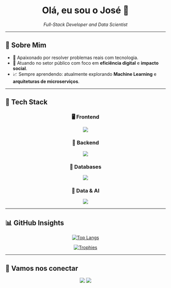 <h1 align="center">Olá, eu sou o José 👋</h1>
<p align="center">
  <em>Full-Stack Developer and Data Scientist</em>
</p>

---

## 🧠 Sobre Mim

- 🎯 Apaixonado por resolver problemas reais com tecnologia.
- 💼 Atuando no setor público com foco em **eficiência digital** e **impacto social**.
- 📈 Sempre aprendendo: atualmente explorando **Machine Learning** e **arquiteturas de microserviços**.

---

## 🚀 Tech Stack

<div align="center">
  
### 🖥️ Frontend  
<img src="https://skillicons.dev/icons?i=vue,js,react,flutter" />

### 🔧 Backend  
<img src="https://skillicons.dev/icons?i=nestjs,php,laravel,django,spring" />

### 💾 Databases  
<img src="https://skillicons.dev/icons?i=mysql,postgres,firebase" />

### 🧠 Data & AI  
<img src="https://skillicons.dev/icons?i=python,tensorflow,pytorch" />
  
</div>

---

## 📊 GitHub Insights

<div align="center">

[![Top Langs](https://github-readme-stats.vercel.app/api/top-langs/?username=josevbrito&layout=compact&theme=tokyonight)](https://github.com/josevbrito)

[![Trophies](https://github-profile-trophy.vercel.app/?username=josevbrito&theme=tokyonight&no-frame=true&column=4&margin-w=15)](https://github.com/ryo-ma/github-profile-trophy)

</div>

---

## 🤝 Vamos nos conectar

<p align="center">
  <a href="https://github.com/josevbrito"><img src="https://img.shields.io/badge/GitHub-%23121011.svg?&style=for-the-badge&logo=github&logoColor=white"/></a>
  <a href="https://linkedin.com/in/josevbrito"><img src="https://img.shields.io/badge/LinkedIn-%230077B5.svg?&style=for-the-badge&logo=linkedin&logoColor=white"/></a>
</p>
